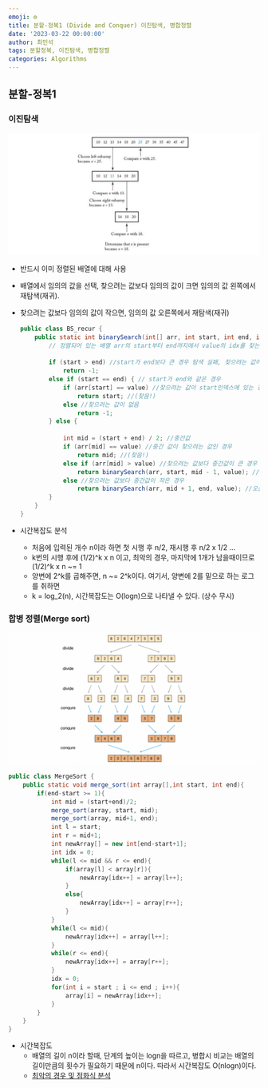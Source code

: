 ```yaml
---
emoji: ⚙️
title: 분할-정복1 (Divide and Conquer) 이진탐색, 병합정렬
date: '2023-03-22 00:00:00'
author: 최민석
tags: 분할정복, 이진탐색, 병합정렬
categories: Algorithms
---
```


## 분할-정복1

### 이진탐색

![binary_search.png](binary_search.png)

- 반드시 이미 정렬된 배열에 대해 사용
- 배열에서 임의의 값을 선택, 찾으려는 값보다 임의의 값이 크면 임의의 값 왼쪽에서 재탐색(재귀).
- 찾으려는 값보다 임의의 값이 작으면, 임의의 값 오른쪽에서 재탐색(재귀)

    ```java
    public class BS_recur {
    	public static int binarySearch(int[] arr, int start, int end, int value) {
    		// 정렬되어 있는 배열 arr의 start부터 end까지에서 value의 idx를 찾는 함수
    		
    		if (start > end) //start가 end보다 큰 경우 탐색 실패, 찾으려는 값이 없음
    			return -1;
    		else if (start == end) { // start가 end와 같은 경우
    			if (arr[start] == value) //찾으려는 값이 start인덱스에 있는 경우
    				return start; //(찾음!)
    			else //찾으려는 값이 없음
    				return -1;
    		} else { 
    
    			int mid = (start + end) / 2; //중간값
    			if (arr[mid] == value) //중간 값이 찾으려는 값인 경우 
    				return mid; //(찾음!)
    			else if (arr[mid] > value) //찾으려는 값보다 중간값이 큰 경우
    				return binarySearch(arr, start, mid - 1, value); //왼쪽에서 재탐색(재귀)
    			else //찾으려는 값보다 중간값이 작은 경우
    				return binarySearch(arr, mid + 1, end, value); //오른쪽에서 재탐색(재귀)
    		}
    	}
    }
    ```

- 시간복잡도 분석
  - 처음에 입력된 개수 n이라 하면 첫 시행 후 n/2, 재시행 후 n/2 x 1/2 …
  - k번의 시행 후에 (1/2)^k x n 이고, 최악의 경우, 마지막에 1개가 남을때이므로 (1/2)^k x n ~= 1
  - 양변에 2^k를 곱해주면, n ~= 2^k이다. 여기서, 양변에 2를 밑으로 하는 로그를 취하면
  - k = log_2(n), 시간복잡도는 O(logn)으로 나타낼 수 있다. (상수 무시)

### 합병 정렬(Merge sort)


![merge-sort.png](merge-sort.png)

```java
public class MergeSort {
    public static void merge_sort(int array[],int start, int end){
        if(end-start >= 1){
            int mid = (start+end)/2;
            merge_sort(array, start, mid);
            merge_sort(array, mid+1, end);
            int l = start;
            int r = mid+1;
            int newArray[] = new int[end-start+1];
            int idx = 0;
            while(l <= mid && r <= end){
                if(array[l] < array[r]){
                    newArray[idx++] = array[l++];
                }
                else{
                    newArray[idx++] = array[r++];
                }
            }
            while(l <= mid){
                newArray[idx++] = array[l++];
            }
            while(r <= end){
                newArray[idx++] = array[r++];
            }
            idx = 0;
            for(int i = start ; i <= end ; i++){
                array[i] = newArray[idx++];
            }
        }
    }
}
```

- 시간복잡도
  - 배열의 길이 n이라 할때, 단계의 높이는 logn을 따르고, 병합시 비교는 배열의 길이만큼의 횟수가 필요하기 때문에 n이다. 따라서 시간복잡도 O(nlogn)이다.
  - [최악의 경우 및 점화식 분석](https://nolzaheo.tistory.com/6)
```toc
```

